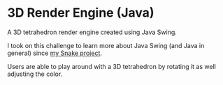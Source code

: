 # 3D Render Engine (Java)
A 3D tetrahedron render engine created using Java Swing.

I took on this challenge to learn more about Java Swing (and Java in general) since <a href="https://github.com/wenxich/snake">my Snake project</a>.

Users are able to play around with a 3D tetrahedron by rotating it as well adjusting the color.